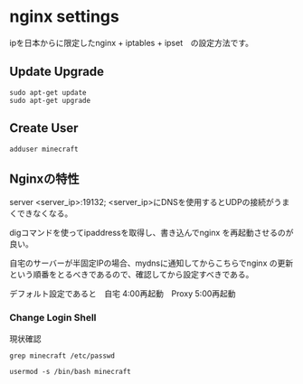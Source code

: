 # nginx settings

ipを日本からに限定したnginx + iptables + ipset　の設定方法です。

## Update Upgrade
```
sudo apt-get update
sudo apt-get upgrade
```
## Create User
```
adduser minecraft
```

## Nginxの特性
server <server_ip>:19132; <server_ip>にDNSを使用するとUDPの接続がうまくできなくなる。

digコマンドを使ってipaddressを取得し、書き込んでnginx を再起動させるのが良い。

自宅のサーバーが半固定IPの場合、mydnsに通知してからこちらでnginx の更新という順番をとるべきであるので、確認してから設定すべきである。

デフォルト設定であると　自宅 4:00再起動　Proxy 5:00再起動
        


### Change Login Shell
現状確認
```
grep minecraft /etc/passwd
```
```
usermod -s /bin/bash minecraft
```